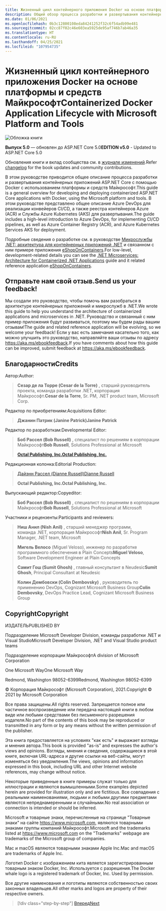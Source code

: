 ```yaml
---
title: Жизненный цикл контейнерного приложения Docker на основе платформы и средств Майкрософт
description: Общий обзор процесса разработки и развертывания контейнерных приложений с помощью Docker, а также платформы и средств Microsoft.
ms.date: 01/06/2021
ms.openlocfilehash: 0b3c12800108eda84241252f32c6f54adb99e481
ms.sourcegitcommit: 02cc87f02c46e603ea5925de95af746b7ab46a35
ms.translationtype: HT
ms.contentlocale: ru-RU
ms.lasthandoff: 04/25/2021
ms.locfileid: "107954735"
---
```

# <a name="containerized-docker-application-lifecycle-with-microsoft-platform-and-tools"></a><span data-ttu-id="6a49b-103">Жизненный цикл контейнерного приложения Docker на основе платформы и средств Майкрософт</span><span class="sxs-lookup"><span data-stu-id="6a49b-103">Containerized Docker Application Lifecycle with Microsoft Platform and Tools</span></span>

![Обложка книги](./media/devops-book-cover-large-we.png)

<span data-ttu-id="6a49b-105">**Выпуск 5.0** — обновлен до ASP.NET Core 5.0</span><span class="sxs-lookup"><span data-stu-id="6a49b-105">**EDITION v5.0** - Updated to ASP.NET Core 5.0</span></span>

<span data-ttu-id="6a49b-106">Обновления книги и вклад сообщества см. в [журнале изменений](https://aka.ms/DockerLifecycleEbookChangelog).</span><span class="sxs-lookup"><span data-stu-id="6a49b-106">Refer [changelog](https://aka.ms/DockerLifecycleEbookChangelog) for the book updates and community contributions.</span></span>

<span data-ttu-id="6a49b-107">В этом руководстве приводится общее описание процесса разработки и развертывания контейнерных приложений ASP.NET Core с помощью Docker с использованием платформы и средств Майкрософт.</span><span class="sxs-lookup"><span data-stu-id="6a49b-107">This guide is a general overview for developing and deploying containerized ASP.NET Core applications with Docker, using the Microsoft platform and tools.</span></span> <span data-ttu-id="6a49b-108">В этом руководстве представлено общее описание Azure DevOps для реализации конвейеров CI/CD, а также реестра контейнеров Azure (ACR) и Службы Azure Kubernetes (AKS) для развертывания.</span><span class="sxs-lookup"><span data-stu-id="6a49b-108">The guide includes a high-level introduction to Azure DevOps, for implementing CI/CD pipelines, as well as Azure Container Registry (ACR), and Azure Kubernetes Services AKS for deployment.</span></span>

<span data-ttu-id="6a49b-109">Подробные сведения о разработке см. в руководстве [Микрослужбы .NET: архитектура для контейнерных приложений .NET](../microservices/index.md) и связанном с ним примере приложения [eShopOnContainers](https://github.com/dotnet-architecture/eShopOnContainers).</span><span class="sxs-lookup"><span data-stu-id="6a49b-109">For low-level, development-related details you can see the [.NET Microservices: Architecture for Containerized .NET Applications](../microservices/index.md) guide and it related reference application [eShopOnContainers](https://github.com/dotnet-architecture/eShopOnContainers).</span></span>

## <a name="send-us-your-feedback"></a><span data-ttu-id="6a49b-110">Отправьте нам свой отзыв.</span><span class="sxs-lookup"><span data-stu-id="6a49b-110">Send us your feedback!</span></span>

<span data-ttu-id="6a49b-111">Мы создали это руководство, чтобы помочь вам разобраться в архитектуре контейнерных приложений и микрослужб в .NET.</span><span class="sxs-lookup"><span data-stu-id="6a49b-111">We wrote this guide to help you understand the architecture of containerized applications and microservices in .NET.</span></span> <span data-ttu-id="6a49b-112">Руководство и связанный с ним пример приложения будут развиваться, поэтому мы будем рады вашим отзывам!</span><span class="sxs-lookup"><span data-stu-id="6a49b-112">The guide and related reference application will be evolving, so we welcome your feedback!</span></span> <span data-ttu-id="6a49b-113">Если у вас есть замечания касательно того, как можно улучшить это руководство, направляйте ваши отзывы по адресу <https://aka.ms/ebookfeedback>.</span><span class="sxs-lookup"><span data-stu-id="6a49b-113">If you have comments about how this guide can be improved, submit feedback at <https://aka.ms/ebookfeedback>.</span></span>

## <a name="credits"></a><span data-ttu-id="6a49b-114">Благодарности</span><span class="sxs-lookup"><span data-stu-id="6a49b-114">Credits</span></span>

<span data-ttu-id="6a49b-115">Автор:</span><span class="sxs-lookup"><span data-stu-id="6a49b-115">Author:</span></span>

> <span data-ttu-id="6a49b-116">**Сезар де ла Торре (Cesar de la Torre)** , старший руководитель проекта, команда разработки .NET, корпорация Майкрософт.</span><span class="sxs-lookup"><span data-stu-id="6a49b-116">**Cesar de la Torre**, Sr. PM, .NET product team, Microsoft Corp.</span></span>

<span data-ttu-id="6a49b-117">Редактор по приобретениям:</span><span class="sxs-lookup"><span data-stu-id="6a49b-117">Acquisitions Editor:</span></span>

> <span data-ttu-id="6a49b-118">**Джанин Патрик (Janine Patrick)**</span><span class="sxs-lookup"><span data-stu-id="6a49b-118">**Janine Patrick**</span></span>

<span data-ttu-id="6a49b-119">Редактор по разработкам:</span><span class="sxs-lookup"><span data-stu-id="6a49b-119">Developmental Editor:</span></span>

> <span data-ttu-id="6a49b-120">**Боб Рассел (Bob Russell)** , специалист по решениям в корпорации Майкрософт</span><span class="sxs-lookup"><span data-stu-id="6a49b-120">**Bob Russell**, Solutions Professional at Microsoft</span></span>
>
> [<span data-ttu-id="6a49b-121">**Octal Publishing, Inc.**</span><span class="sxs-lookup"><span data-stu-id="6a49b-121">**Octal Publishing, Inc.**</span></span>](http://www.octalpub.com/)

<span data-ttu-id="6a49b-122">Редакционная колонка:</span><span class="sxs-lookup"><span data-stu-id="6a49b-122">Editorial Production:</span></span>

> [<span data-ttu-id="6a49b-123">Дайэнн Рассел (Dianne Russell)</span><span class="sxs-lookup"><span data-stu-id="6a49b-123">Dianne Russell</span></span>](http://www.octalpub.com/)
>
> <span data-ttu-id="6a49b-124">**Octal Publishing, Inc.**</span><span class="sxs-lookup"><span data-stu-id="6a49b-124">**Octal Publishing, Inc.**</span></span>

<span data-ttu-id="6a49b-125">Выпускающий редактор:</span><span class="sxs-lookup"><span data-stu-id="6a49b-125">Copyeditor:</span></span>

> <span data-ttu-id="6a49b-126">**Боб Рассел (Bob Russell)** , специалист по решениям в корпорации Майкрософт</span><span class="sxs-lookup"><span data-stu-id="6a49b-126">**Bob Russell**, Solutions Professional at Microsoft</span></span>

<span data-ttu-id="6a49b-127">Участники и рецензенты:</span><span class="sxs-lookup"><span data-stu-id="6a49b-127">Participants and reviewers:</span></span>

> <span data-ttu-id="6a49b-128">**Ниш Анил (Nish Anil)** , старший менеджер программ, команда .NET, корпорация Майкрософт</span><span class="sxs-lookup"><span data-stu-id="6a49b-128">**Nish Anil**, Sr. Program Manager, .NET team, Microsoft</span></span>
>
> <span data-ttu-id="6a49b-129">**Мигель Велосо** (Miguel Veloso), инженер по разработке программного обеспечения в Plain Concepts</span><span class="sxs-lookup"><span data-stu-id="6a49b-129">**Miguel Veloso**, Software Development Engineer at Plain Concepts</span></span>
>
> <span data-ttu-id="6a49b-130">**Самит Гош (Sumit Ghosh)** , главный консультант в Neudesic</span><span class="sxs-lookup"><span data-stu-id="6a49b-130">**Sumit Ghosh**, Principal Consultant at Neudesic</span></span>
>
> <span data-ttu-id="6a49b-131">**Колин Дембовски (Colin Dembovsky)** , руководитель по применению DevOps, Cognizant Microsoft Business Group</span><span class="sxs-lookup"><span data-stu-id="6a49b-131">**Colin Dembovsky**, DevOps Practice Lead, Cognizant Microsoft Business Group</span></span>

## <a name="copyright"></a><span data-ttu-id="6a49b-132">Copyright</span><span class="sxs-lookup"><span data-stu-id="6a49b-132">Copyright</span></span>

<span data-ttu-id="6a49b-133">ИЗДАТЕЛЬ</span><span class="sxs-lookup"><span data-stu-id="6a49b-133">PUBLISHED BY</span></span>

<span data-ttu-id="6a49b-134">Подразделение Microsoft Developer Division, команды разработки .NET и Visual Studio</span><span class="sxs-lookup"><span data-stu-id="6a49b-134">Microsoft Developer Division, .NET and Visual Studio product teams</span></span>

<span data-ttu-id="6a49b-135">Подразделение корпорации Майкрософт</span><span class="sxs-lookup"><span data-stu-id="6a49b-135">A division of Microsoft Corporation</span></span>

<span data-ttu-id="6a49b-136">One Microsoft Way</span><span class="sxs-lookup"><span data-stu-id="6a49b-136">One Microsoft Way</span></span>

<span data-ttu-id="6a49b-137">Redmond, Washington 98052-6399</span><span class="sxs-lookup"><span data-stu-id="6a49b-137">Redmond, Washington 98052-6399</span></span>

<span data-ttu-id="6a49b-138">&copy; Корпорация Майкрософт (Microsoft Corporation), 2021.</span><span class="sxs-lookup"><span data-stu-id="6a49b-138">Copyright &copy; 2021 by Microsoft Corporation</span></span>

<span data-ttu-id="6a49b-139">Все права защищены.</span><span class="sxs-lookup"><span data-stu-id="6a49b-139">All rights reserved.</span></span> <span data-ttu-id="6a49b-140">Запрещается полное или частичное воспроизведение или передача настоящей книги в любом виде или любыми средствами без письменного разрешения издателя.</span><span class="sxs-lookup"><span data-stu-id="6a49b-140">No part of the contents of this book may be reproduced or transmitted in any form or by any means without the written permission of the publisher.</span></span>

<span data-ttu-id="6a49b-141">Эта книга предоставляется на условиях "как есть" и выражает взгляды и мнения автора.</span><span class="sxs-lookup"><span data-stu-id="6a49b-141">This book is provided "as-is" and expresses the author's views and opinions.</span></span> <span data-ttu-id="6a49b-142">Взгляды, мнения и сведения, содержащиеся в этой книге, включая URL-адреса и другие ссылки на веб-сайты, могут изменяться без уведомления.</span><span class="sxs-lookup"><span data-stu-id="6a49b-142">The views, opinions and information expressed in this book, including URL and other Internet website references, may change without notice.</span></span>

<span data-ttu-id="6a49b-143">Некоторые приведенные в книге примеры служат только для иллюстрации и являются вымышленными.</span><span class="sxs-lookup"><span data-stu-id="6a49b-143">Some examples depicted herein are provided for illustration only and are fictitious.</span></span> <span data-ttu-id="6a49b-144">Все совпадения с реальными наименованиями, людьми и любыми другими предметами являются непреднамеренными и случайными.</span><span class="sxs-lookup"><span data-stu-id="6a49b-144">No real association or connection is intended or should be inferred.</span></span>

<span data-ttu-id="6a49b-145">Microsoft и товарные знаки, перечисленные на странице "Товарные знаки" на сайте <https://www.microsoft.com>, являются товарными знаками группы компаний Майкрософт.</span><span class="sxs-lookup"><span data-stu-id="6a49b-145">Microsoft and the trademarks listed at <https://www.microsoft.com> on the "Trademarks" webpage are trademarks of the Microsoft group of companies.</span></span>

<span data-ttu-id="6a49b-146">Mac и macOS являются товарными знаками Apple Inc.</span><span class="sxs-lookup"><span data-stu-id="6a49b-146">Mac and macOS are trademarks of Apple Inc.</span></span>

<span data-ttu-id="6a49b-147">Логотип Docker с изображением кита является зарегистрированным товарным знаком Docker, Inc. Используется с разрешения.</span><span class="sxs-lookup"><span data-stu-id="6a49b-147">The Docker whale logo is a registered trademark of Docker, Inc. Used by permission.</span></span>

<span data-ttu-id="6a49b-148">Все другие наименования и логотипы являются собственностью своих законных владельцев.</span><span class="sxs-lookup"><span data-stu-id="6a49b-148">All other marks and logos are property of their respective owners.</span></span>

>[!div class="step-by-step"]
>[<span data-ttu-id="6a49b-149">Вперед</span><span class="sxs-lookup"><span data-stu-id="6a49b-149">Next</span></span>](introduction-to-containers-and-docker.md)
